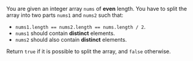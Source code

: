 You are given an integer array `nums` of **even** length. You have to split the array into two parts `nums1` and `nums2` such that:

- `nums1.length == nums2.length == nums.length / 2`.
- `nums1` should contain **distinct** elements.
- `nums2` should also contain **distinct** elements.

Return `true` if it is possible to split the array, and `false` otherwise.